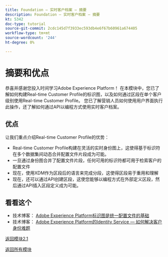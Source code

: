 ```yaml
---
title: Foundation — 实时客户档案 — 摘要
description: Foundation — 实时客户档案 — 摘要
kt: 5342
doc-type: tutorial
source-git-commit: 2cdc145d7f3933ec593db4e6f67b60961a674405
workflow-type: tm+mt
source-wordcount: '244'
ht-degree: 0%

---
```


# 摘要和优点

恭喜并感谢您投入时间学习Adobe Experience Platform！
在本模块中，您已了解如何构建Real-time Customer Profile的标识图，以及如何通过区段在单个客户级别使用Real-time Customer Profile。 您已了解营销人员如何使用用户界面执行此操作，还了解如何通过API以编程方式使用实时客户档案。

## 优点

让我们重点介绍Real-time Customer Profile的优势：

- Real-time Customer Profile构建在灵活的实时身份图上，这使得基于标识符在多个数据集间动态合并配置文件片段成为可能。
- 一旦通过身份图合并了配置文件片段，任何可用的标识符都可用于检索客户的配置文件
- 现在，使用XDM作为区段后的语言来完成分段，这使得区段易于重用和理解
- 现在，还可以通过API创建区段，这使您能够以编程方式在外部定义区段，然后通过API插入区段定义成为可能。

## 看看这个

- 技术博客： [Adobe Experience Platform标识图是统一配置文件的基础](https://medium.com/adobetech/adobe-experience-platform-identity-graph-is-the-foundation-for-the-unified-profile-e8435d26dce7)
- 技术博客： [Adobe Experience Platform的Identity Service — 如何解决客户身份难题](https://medium.com/adobetech/adobe-experience-platforms-identity-service-how-to-solve-the-customer-identity-conundrum-f95e22d16ea9)

[返回模块2.1](./real-time-customer-profile.md)

[返回所有模块](../../../overview.md)

